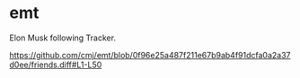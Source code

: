 # emt
Elon Musk following Tracker.

https://github.com/cmj/emt/blob/0f96e25a487f211e67b9ab4f91dcfa0a2a37d0ee/friends.diff#L1-L50
